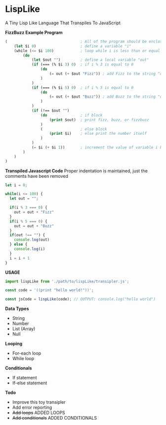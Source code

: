 # LispLike
A Tiny Lisp Like Language That Transpiles To JavaScript

**FizzBuzz Example Program**
```lisp
(                                 ; All of the program should be enclosed within a single parenthesis or the "Global block"
    (let $i 0)                    ; define a variable "i"
    (while (<= $i 100)            ; loop while i is less than or equal to 100
        (do
            (let $out "")         ; define a local variable "out"
            (if (=== (% $i 3) 0)  ; if i % 3 is equal to 0
                (do
                    (= out (+ $out "Fizz")) ; add Fizz to the string "out"
                )
            )
            (if (=== (% $i 5) 0)  ; if i % 5 is equal to 0
                (do
                    (= out (+ $out "Buzz")) ; add Buzz to the string "out"
                )
            )
            (if (!== $out "")
                (do               ; if block
                    (print $out)  ; print fizz, buzz, or fizzbuzz
                )
                (                 ; else block
                    (print $i)    ; else print the number itself
                )
            )
            (= $i (+ $i 1))       ; increment the value of variable i by 1
        )
    )
)
```

**Transpiled Javascript Code**
Proper indentation is maintained, just the comments have been removed
```javascript
let i = 0;

while(i <= 100) {
  let out = "";

  if(i % 3 === 0) {
    out = out + "Fizz"
  }
  if(i % 5 === 0) {
    out = out + "Buzz"
  }
  if(out !== "") {
    console.log(out)
  } else {
    console.log(i)
  }
  i = i + 1
}
```

**USAGE**
```javascript
import lispLike from './path/to/lispLike/transipler.js';

const code = '((print "hello world!"))';

const jsCode = lispLike(code); // OUTPUT: console.log("hello world")
```

**Data Types**
* String
* Number
* List (Array)
* Null

**Looping**
* For-each loop
* While loop

**Conditionals**
* If statement
* If-else statement

**Todo**
* Improve this toy transipler
* Add error reporting
* ~~Add loops~~ ADDED LOOPS
* ~~Add conditionals~~ ADDED CONDITIONALS
